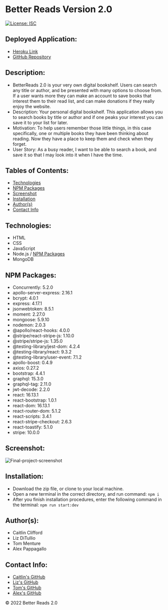 # Better Reads Version 2.0

[![License: ISC](https://img.shields.io/badge/License-ISC-blue.svg)](https://opensource.org/licenses/ISC)

## Deployed Application:
* [Heroku Link](https://better-reads-2.herokuapp.com/)
* [GitHub Repository](https://github.com/tmenture/final-project)

## Description:
* BetterReads 2.0 is your very own digital bookshelf. Users can search any title or author, and be presented with many options to choose from. If a user wants more they can make an account to save books that interest them to their read list, and can make donations if they really enjoy the website.
* Description: Your personal digital bookshelf. This application allows you to search books by title or author and if one peaks your interest you can save it to your list for later. 
* Motivation: To help users remember those little things, in this case specifically, one or multiple books they have been thinking about reading. Now they have a place to keep them and check when they forget.
* User Story: As a busy reader, I want to be able to search a book, and save it so that I may look into it when I have the time. 



## Tables of Contents:
* [Technologies](#technologies)
* [NPM Packages](#npm-packages)
* [Screenshot](#screenshot)
* [Installation](#installation)
* [Author(s)](#authors)
* [Contact Info](#contact-info)

## Technologies:
* HTML
* CSS
* JavaScript
* Node.js / [NPM Packages](#npm-packages)
* MongoDB

## NPM Packages:
* Concurrently: 5.2.0
* apollo-server-express: 2.16.1
* bcrypt: 4.0.1
* express: 4.17.1
* jsonwebtoken: 8.5.1
* moment: 2.27.0
* mongoose: 5.9.10
* nodemon: 2.0.3
* @apollo/react-hooks: 4.0.0
* @stripe/react-stripe-js: 1.10.0
* @stripe/stripe-js: 1.35.0
* @testing-library/jest-dom: 4.2.4
* @testing-library/react: 9.3.2
* @testing-library/user-event: 7.1.2
* apollo-boost: 0.4.9
* axios: 0.27.2
* bootstrap: 4.4.1
* graphql: 15.3.0
* graphql-tag: 2.11.0
* jwt-decode: 2.2.0
* react: 16.13.1
* react-bootstrap: 1.0.1
* react-dom: 16.13.1
* react-router-dom: 5.1.2
* react-scripts: 3.4.1
* react-stripe-checkout: 2.6.3
* react-toastify: 5.1.0
* stripe: 10.0.0

## Screenshot:

![Final-project-screenshot](https://user-images.githubusercontent.com/99096273/183809704-9a14d937-ca26-42d1-b701-f98be1c74b1b.png)

## Installation:
* Download the zip file, or clone to your local machine.
* Open a new terminal in the correct directory, and run command: `npm i`
* After you finish installation procedures, enter the following command in the terminal: `npm run start:dev`

## Author(s):
* Caitlin Clifford
* Liz DiTullio
* Tom Menture
* Alex Pappagallo

## Contact Info:
* [Caitlin's GitHub](https://github.com/cmc496)
* [Liz's GitHub](https://github.com/lizditullio)
* [Tom's GitHub](https://github.com/tmenture)
* [Alex's GitHub](https://github.com/AlexPap1)

© 2022 Better Reads 2.0